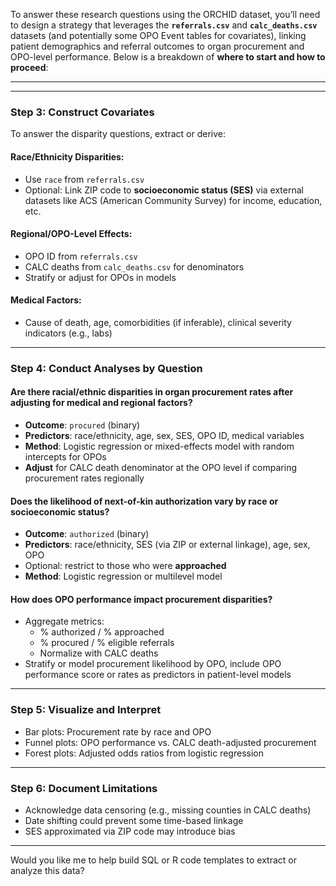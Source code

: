 To answer these research questions using the ORCHID dataset, you’ll need to design a strategy that leverages the **`referrals.csv`** and **`calc_deaths.csv`** datasets (and potentially some OPO Event tables for covariates), linking patient demographics and referral outcomes to organ procurement and OPO-level performance. Below is a breakdown of **where to start and how to proceed**:


---



---

### **Step 3: Construct Covariates**

To answer the disparity questions, extract or derive:

#### Race/Ethnicity Disparities:
- Use `race` from `referrals.csv`
- Optional: Link ZIP code to **socioeconomic status (SES)** via external datasets like ACS (American Community Survey) for income, education, etc.

#### Regional/OPO-Level Effects:
- OPO ID from `referrals.csv`
- CALC deaths from `calc_deaths.csv` for denominators
- Stratify or adjust for OPOs in models

#### Medical Factors:
- Cause of death, age, comorbidities (if inferable), clinical severity indicators (e.g., labs)

---

### **Step 4: Conduct Analyses by Question**

#### Are there racial/ethnic disparities in organ procurement rates after adjusting for medical and regional factors?

- **Outcome**: `procured` (binary)
- **Predictors**: race/ethnicity, age, sex, SES, OPO ID, medical variables
- **Method**: Logistic regression or mixed-effects model with random intercepts for OPOs
- **Adjust** for CALC death denominator at the OPO level if comparing procurement rates regionally

#### Does the likelihood of next-of-kin authorization vary by race or socioeconomic status?

- **Outcome**: `authorized` (binary)
- **Predictors**: race/ethnicity, SES (via ZIP or external linkage), age, sex, OPO
- Optional: restrict to those who were **approached**
- **Method**: Logistic regression or multilevel model

#### How does OPO performance impact procurement disparities?

- Aggregate metrics:
  - % authorized / % approached
  - % procured / % eligible referrals
  - Normalize with CALC deaths
- Stratify or model procurement likelihood by OPO, include OPO performance score or rates as predictors in patient-level models

---

### **Step 5: Visualize and Interpret**

- Bar plots: Procurement rate by race and OPO
- Funnel plots: OPO performance vs. CALC death-adjusted procurement
- Forest plots: Adjusted odds ratios from logistic regression

---

### **Step 6: Document Limitations**
- Acknowledge data censoring (e.g., missing counties in CALC deaths)
- Date shifting could prevent some time-based linkage
- SES approximated via ZIP code may introduce bias

---

Would you like me to help build SQL or R code templates to extract or analyze this data?